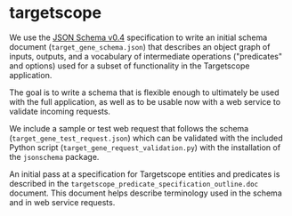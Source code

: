 # targetscope

We use the [JSON Schema v0.4](http://json-schema.org/) specification to write an initial schema document (``target_gene_schema.json``) that describes an object graph of inputs, outputs, and a vocabulary of intermediate operations ("predicates" and options) used for a subset of functionality in the Targetscope application.

The goal is to write a schema that is flexible enough to ultimately be used with the full application, as well as to be usable now with a web service to validate incoming requests.

We include a sample or test web request that follows the schema (``target_gene_test_request.json``) which can be validated with the included Python script (``target_gene_request_validation.py``) with the installation of the ``jsonschema`` package.

An initial pass at a specification for Targetscope entities and predicates is described in the ``targetscope_predicate_specification_outline.doc`` document. This document helps describe terminology used in the schema and in web service requests.
